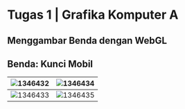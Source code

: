 # Tugas 1 | Grafika Komputer A
## Menggambar Benda dengan WebGL

## Benda: Kunci Mobil

| ![1346432](https://user-images.githubusercontent.com/43901559/134372228-50575b46-b874-4235-8ef0-a53b97c5b4c4.jpg) | ![1346434](https://user-images.githubusercontent.com/43901559/134372275-bdee55d7-5dc1-4109-8f75-39b00fc1a0f8.jpg) |
|------|------|
| ![1346433](https://user-images.githubusercontent.com/43901559/134372323-36dd89ae-9879-4416-81f8-e3077002bd59.jpg) | ![1346435](https://user-images.githubusercontent.com/43901559/134372345-499b7003-3834-4669-94a1-b41b34e357d4.jpg) |
